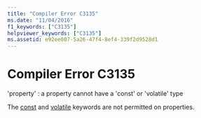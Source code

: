 ```yaml
---
title: "Compiler Error C3135"
ms.date: "11/04/2016"
f1_keywords: ["C3135"]
helpviewer_keywords: ["C3135"]
ms.assetid: e92ee007-5a26-47f4-8ef4-339f2d9528d1
---
```

# Compiler Error C3135

'property' : a property cannot have a 'const' or 'volatile' type

The [const](../../cpp/const-cpp.md) and [volatile](../../cpp/volatile-cpp.md) keywords are not permitted on properties.
